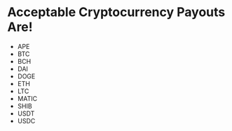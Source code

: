 # Acceptable Cryptocurrency Payouts Are!
- APE
- BTC
- BCH
- DAI
- DOGE
- ETH
- LTC
- MATIC
- SHIB
- USDT
- USDC

